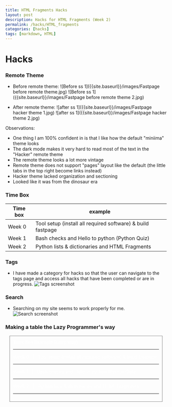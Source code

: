 ```yaml
---
title: HTML Fragments Hacks
layout: post
description: Hacks for HTML Fragments (Week 2) 
permalink: /hacks/HTML_fragments
categories: [hacks]
tags: [markdown, HTML]
---
```


# Hacks
### Remote Theme
- Before remote theme:
![Before ss 1]({{site.baseurl}}/images/Fastpage before remote theme.jpg)
![Before ss 1]({{site.baseurl}}/images/Fastpage before remote theme 2.jpg)

- After remote theme:
![after ss 1]({{site.baseurl}}/images/Fastpage hacker theme 1.jpg)
![after ss 1]({{site.baseurl}}/images/Fastpage hacker theme 2.jpg)

Observations:
- One thing I am 100% confident in is that I like how the default "miniima" theme looks
- The dark mode makes it very hard to read most of the text in the "Hacker" remote theme
- The remote theme looks a lot more vintage
- Remote theme does not support "pages" layout like the default (the little tabs in the top right become links instead)
- Hacker theme lacked organization and sectioning
- Looked like it was from the dinosaur era

### Time Box

| Time box | example |
| -------- | ------- |
| Week 0 | Tool setup (install all required software) & build fastpage|
| Week 1 | Bash checks and Hello to python (Python Quiz) |
| Week 2 | Python lists & dictionaries and HTML Fragments |

### Tags
- I have made a category for hacks so that the user can navigate to the tags page and access all hacks that have been completed or are in progress.
![Tags screenshot]({{site.baseurl}}/images/tags.jpg)

### Search
- Searching on my site seems to work properly for me.
![Search screenshot]({{site.baseurl}}/images/Search.jpg)

### Making a table the Lazy Programmer's way

<html lang="en">
  <head>
    <meta charset="UTF-8" />
    <meta name="viewport" content="width=device-width, initial-scale=1.0" />
    <title>HTML Hack</title>
    <style>
      /* The . with the boxed represents that it is a class */
      .boxed {
        background: transparent;
        color: white;
        border: 1px solid grey;
        margin: 0px auto;
        width: 456px;
        padding: 10px;
        border-radius: 0px;
      }
    </style>
  </head>
  <body>
    <div class="boxed">
    <b>Time Box Example (Lazy way)</b>
    <hr>
    Week 0 &nbsp; | &nbsp; Tool setup (install all required software) & build fastpage
    <hr>
    Week 1 &nbsp; | &nbsp; Bash checks and Hello to python (Python Quiz)
    <hr>
    Week 2 &nbsp; | &nbsp; Python lists & dictionaries and HTML Fragments
    <hr>
    </div>
  </body>
</html>